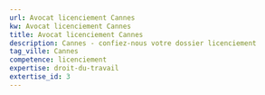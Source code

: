 ```yaml
---
url: Avocat licenciement Cannes
kw: Avocat licenciement Cannes
title: Avocat licenciement Cannes
description: Cannes - confiez-nous votre dossier licenciement
tag_ville: Cannes
competence: licenciement
expertise: droit-du-travail
extertise_id: 3
---
```


